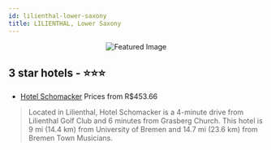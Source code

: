```yaml
---
id: lilienthal-lower-saxony
title: LILIENTHAL, Lower Saxony
---
```


<center><img src="https://i.travelapi.com/hotels/37000000/36970000/36963400/36963367/b0343185_z.jpg" alt="Featured Image" /></center>


##  3 star hotels - ⭐️⭐️⭐️

-    [Hotel Schomacker](https://us.hurb.com/hotels/lilienthal/hotel-schomacker-JNP-JP720470?cmp=18055) Prices from R$453.66
   > Located in Lilienthal, Hotel Schomacker is a 4-minute drive from Lilienthal Golf Club and 6 minutes from Grasberg Church. This hotel is 9 mi (14.4 km) from University of Bremen and 14.7 mi (23.6 km) from Bremen Town Musicians.
